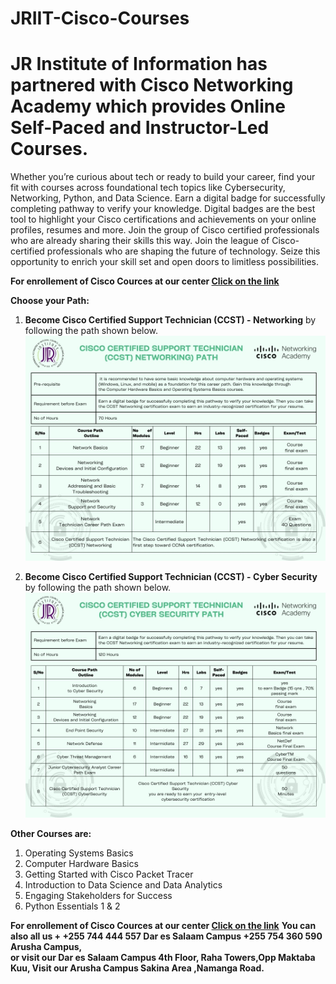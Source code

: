 # JRIIT-Cisco-Courses
#  JR Institute of Information has partnered with Cisco Networking Academy which provides Online Self-Paced and Instructor-Led Courses.
 Whether you’re curious about tech or ready to build your career, find your fit with courses across foundational tech topics like Cybersecurity, Networking, Python, and Data Science. 
 Earn a digital badge for successfully completing pathway to verify your knowledge. Digital badges are the best tool to highlight your Cisco certifications and achievements on your online profiles, resumes and more. Join the group of Cisco certified professionals who are already sharing their skills this way. 
 Join the league of Cisco-certified professionals who are shaping the future of technology. Seize this opportunity to enrich your skill set and open doors to limitless possibilities.

 **For enrollement of Cisco Cources at our center [Click on the link](https://forms.gle/9yixeqht3C5uaXVZ7)**
 
**Choose your Path:**
1. **Become Cisco Certified Support Technician (CCST) - Networking** by following the path shown below. 
     ![Cyber Security](4.jpg)
   

2. **Become Cisco Certified Support Technician (CCST) - Cyber Security** by following the path shown below. 
    ![Cyber Security](5.jpg)
    

  **Other Courses are:**
  1. Operating Systems Basics 
  2. Computer Hardware Basics 
  3. Getting Started with Cisco Packet Tracer 
  4. Introduction to Data Science and Data Analytics
  5. Engaging Stakeholders for Success 
  6. Python Essentials 1 & 2


 **For enrollement of Cisco Cources at our center [Click on the link](https://forms.gle/9yixeqht3C5uaXVZ7)**
  **You can also all us  + +255 744 444 557  Dar es Salaam Campus +255 754  360  590 Arusha Campus,  
    or visit our Dar es Salaam Campus  4th Floor, Raha Towers,Opp Maktaba Kuu, Visit our Arusha Campus Sakina Area ,Namanga Road.**


    





